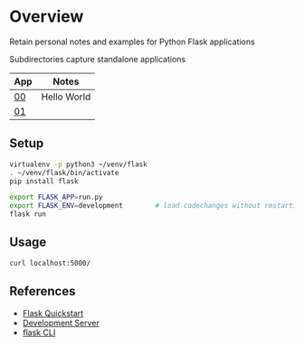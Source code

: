 # Overview 

Retain personal notes and examples for Python Flask applications

Subdirectories capture standalone applications

App | Notes 
----|------
[00](./00) | Hello World
[01](./01) | 

## Setup 

```bash
virtualenv -p python3 ~/venv/flask
. ~/venv/flask/bin/activate
pip install flask

export FLASK_APP=run.py
export FLASK_ENV=development        # load codechanges without restarting server
flask run
```

## Usage
```bash
curl localhost:5000/
```

## References

* [Flask Quickstart](https://flask.palletsprojects.com/en/1.1.x/quickstart/#quickstart)
* [Development Server](https://flask.palletsprojects.com/en/1.1.x/server/#server)
* [flask CLI](https://flask.palletsprojects.com/en/1.1.x/cli/)